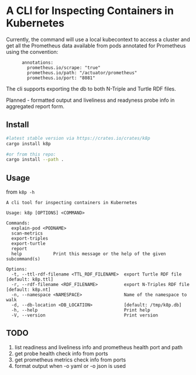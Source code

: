 A CLI for Inspecting Containers in Kubernetes
============

Currently, the command will use a local kubecontext to access a cluster
and get all the Prometheus data available from pods annotated for Prometheus
using the convention:

```
      annotations:
        prometheus.io/scrape: "true"
        prometheus.io/path: "/actuator/prometheus"
        prometheus.io/port: "8081"
```

The cli supports exporting the db to both N-Triple and Turtle RDF files.

Planned - formatted output and liveliness and readyness probe info
in aggregated report form.

Install
----------

```bash
#latest stable version via https://crates.io/crates/k8p
cargo install k8p

#or from this repo:
cargo install --path .
```

Usage
---------

from `k8p -h`

```
A cli tool for inspecting containers in Kubernetes

Usage: k8p [OPTIONS] <COMMAND>

Commands:
  explain-pod <PODNAME>
  scan-metrics
  export-triples
  export-turtle
  report
  help            Print this message or the help of the given subcommand(s)

Options:
  -t, --ttl-rdf-filename <TTL_RDF_FILENAME>  export Turtle RDF file [default: k8p.ttl]
  -r, --rdf-filename <RDF_FILENAME>          export N-Triples RDF file [default: k8p.nt]
  -n, --namespace <NAMESPACE>                Name of the namespace to walk
  -d, --db-location <DB_LOCATION>            [default: /tmp/k8p.db]
  -h, --help                                 Print help
  -V, --version                              Print version
```

TODO
--------

1. list readiness and liveliness info and prometheus health port and path
2. get probe health check info from ports
3. get prometheus metrics check info from ports
4. format output when -o yaml or -o json is used
